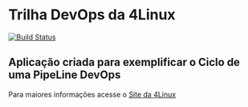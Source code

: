# Trilha DevOps da 4Linux

<!-- Altere a Flag abaixo com sua URL do Travis -->
[![Build Status](https://travis-ci.org/moisesmoza/DevOpsLab-HelloWorld.svg?branch=master)](https://travis-ci.org/moisesmoza/DevOpsLab-HelloWorld)

## Aplicação criada para exemplificar o Ciclo de uma PipeLine DevOps


Para maiores informações acesse o [Site da 4Linux](https://www.4linux.com.br/cursos/devops)
